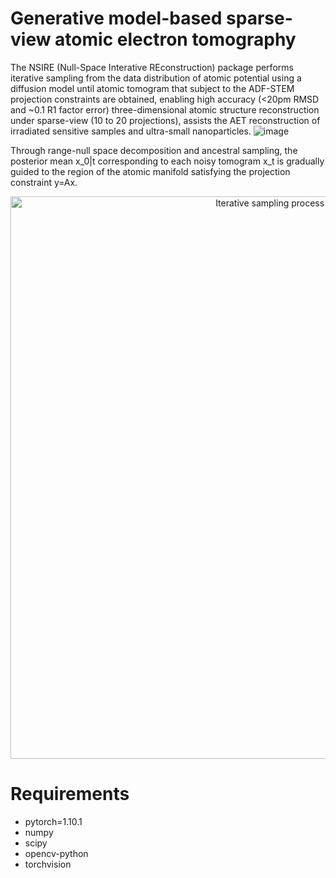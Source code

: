 # Generative model-based sparse-view atomic electron tomography
The NSIRE (Null-Space Interative REconstruction) package performs iterative sampling from the data distribution of atomic potential using a diffusion model until atomic tomogram that subject to the ADF-STEM projection constraints are obtained, enabling high accuracy (<20pm RMSD and ~0.1 R1 factor error) three-dimensional atomic structure reconstruction under sparse-view (10 to 20 projections), assists the AET reconstruction of irradiated sensitive samples and ultra-small nanoparticles.
![image](https://github.com/LIHAN8099/Sparse-view-AET/blob/main/NSIRE_01.png)

Through range-null space decomposition and ancestral sampling, the posterior mean x_0|t corresponding to each noisy tomogram x_t is gradually guided to the region of the atomic manifold satisfying the projection constraint y=Ax.

<p align="center">
  <img src=https://github.com/LIHAN8099/Sparse-view-AET/blob/main/rec.gif width="900" alt="Iterative sampling process visualization"/>
</p>



# Requirements
- pytorch=1.10.1
- numpy
- scipy
- opencv-python
- torchvision

